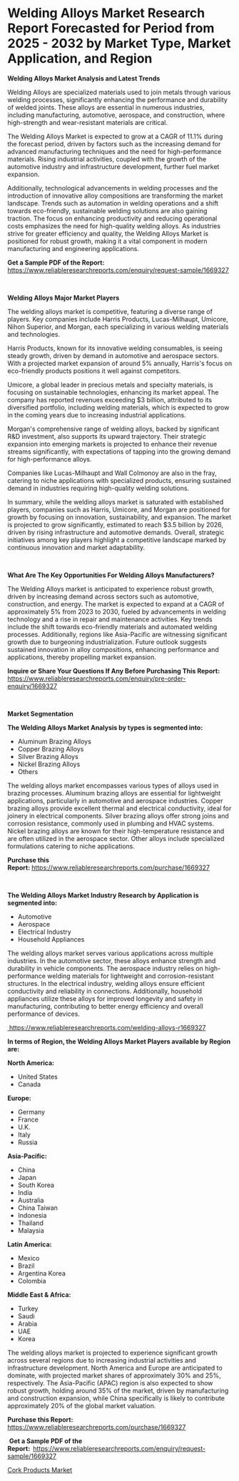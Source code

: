 <p><h1>Welding Alloys Market Research Report Forecasted for Period from 2025 -  2032 by Market Type, Market Application, and Region</h1></p><p><strong>Welding Alloys Market Analysis and Latest Trends</strong></p>
<p><p>Welding Alloys are specialized materials used to join metals through various welding processes, significantly enhancing the performance and durability of welded joints. These alloys are essential in numerous industries, including manufacturing, automotive, aerospace, and construction, where high-strength and wear-resistant materials are critical.</p><p>The Welding Alloys Market is expected to grow at a CAGR of 11.1% during the forecast period, driven by factors such as the increasing demand for advanced manufacturing techniques and the need for high-performance materials. Rising industrial activities, coupled with the growth of the automotive industry and infrastructure development, further fuel market expansion. </p><p>Additionally, technological advancements in welding processes and the introduction of innovative alloy compositions are transforming the market landscape. Trends such as automation in welding operations and a shift towards eco-friendly, sustainable welding solutions are also gaining traction. The focus on enhancing productivity and reducing operational costs emphasizes the need for high-quality welding alloys. As industries strive for greater efficiency and quality, the Welding Alloys Market is positioned for robust growth, making it a vital component in modern manufacturing and engineering applications.</p></p>
<p><strong>Get a Sample PDF of the Report:&nbsp;</strong> <a href="https://www.reliableresearchreports.com/enquiry/request-sample/1669327?utm_campaign=3056&utm_medium=2&utm_source=Github&utm_content=ia&utm_term=31032025&utm_id=welding-alloys">https://www.reliableresearchreports.com/enquiry/request-sample/1669327</a></p>
<p>&nbsp;</p>
<p><strong>Welding Alloys Major Market Players</strong></p>
<p><p>The welding alloys market is competitive, featuring a diverse range of players. Key companies include Harris Products, Lucas-Milhaupt, Umicore, Nihon Superior, and Morgan, each specializing in various welding materials and technologies.</p><p>Harris Products, known for its innovative welding consumables, is seeing steady growth, driven by demand in automotive and aerospace sectors. With a projected market expansion of around 5% annually, Harris's focus on eco-friendly products positions it well against competitors.</p><p>Umicore, a global leader in precious metals and specialty materials, is focusing on sustainable technologies, enhancing its market appeal. The company has reported revenues exceeding $3 billion, attributed to its diversified portfolio, including welding materials, which is expected to grow in the coming years due to increasing industrial applications.</p><p>Morgan's comprehensive range of welding alloys, backed by significant R&D investment, also supports its upward trajectory. Their strategic expansion into emerging markets is projected to enhance their revenue streams significantly, with expectations of tapping into the growing demand for high-performance alloys.</p><p>Companies like Lucas-Milhaupt and Wall Colmonoy are also in the fray, catering to niche applications with specialized products, ensuring sustained demand in industries requiring high-quality welding solutions.</p><p>In summary, while the welding alloys market is saturated with established players, companies such as Harris, Umicore, and Morgan are positioned for growth by focusing on innovation, sustainability, and expansion. The market is projected to grow significantly, estimated to reach $3.5 billion by 2026, driven by rising infrastructure and automotive demands. Overall, strategic initiatives among key players highlight a competitive landscape marked by continuous innovation and market adaptability.</p></p>
<p>&nbsp;</p>
<p><strong>What Are The Key Opportunities For Welding Alloys Manufacturers?</strong></p>
<p><p>The Welding Alloys market is anticipated to experience robust growth, driven by increasing demand across sectors such as automotive, construction, and energy. The market is expected to expand at a CAGR of approximately 5% from 2023 to 2030, fueled by advancements in welding technology and a rise in repair and maintenance activities. Key trends include the shift towards eco-friendly materials and automated welding processes. Additionally, regions like Asia-Pacific are witnessing significant growth due to burgeoning industrialization. Future outlook suggests sustained innovation in alloy compositions, enhancing performance and applications, thereby propelling market expansion.</p></p>
<p><strong>Inquire or Share Your Questions If Any Before Purchasing This Report:</strong> <a href="https://www.reliableresearchreports.com/enquiry/pre-order-enquiry/1669327?utm_campaign=3056&utm_medium=2&utm_source=Github&utm_content=ia&utm_term=31032025&utm_id=welding-alloys">https://www.reliableresearchreports.com/enquiry/pre-order-enquiry/1669327</a></p>
<p>&nbsp;</p>
<p><strong>Market Segmentation</strong></p>
<p><strong>The Welding Alloys Market Analysis by types is segmented into:</strong></p>
<p><ul><li>Aluminum Brazing Alloys</li><li>Copper Brazing Alloys</li><li>Silver Brazing Alloys</li><li>Nickel Brazing Alloys</li><li>Others</li></ul></p>
<p><p>The welding alloys market encompasses various types of alloys used in brazing processes. Aluminum brazing alloys are essential for lightweight applications, particularly in automotive and aerospace industries. Copper brazing alloys provide excellent thermal and electrical conductivity, ideal for joinery in electrical components. Silver brazing alloys offer strong joins and corrosion resistance, commonly used in plumbing and HVAC systems. Nickel brazing alloys are known for their high-temperature resistance and are often utilized in the aerospace sector. Other alloys include specialized formulations catering to niche applications.</p></p>
<p><strong>Purchase this Report:&nbsp;</strong><a href="https://www.reliableresearchreports.com/purchase/1669327?utm_campaign=3056&utm_medium=2&utm_source=Github&utm_content=ia&utm_term=31032025&utm_id=welding-alloys">https://www.reliableresearchreports.com/purchase/1669327</a></p>
<p>&nbsp;</p>
<p><strong>The Welding Alloys Market Industry Research by Application is segmented into:</strong></p>
<p><ul><li>Automotive</li><li>Aerospace</li><li>Electrical Industry</li><li>Household Appliances</li></ul></p>
<p><p>The welding alloys market serves various applications across multiple industries. In the automotive sector, these alloys enhance strength and durability in vehicle components. The aerospace industry relies on high-performance welding materials for lightweight and corrosion-resistant structures. In the electrical industry, welding alloys ensure efficient conductivity and reliability in connections. Additionally, household appliances utilize these alloys for improved longevity and safety in manufacturing, contributing to better energy efficiency and overall performance of devices.</p></p>
<p><a href="https://www.reliableresearchreports.com/welding-alloys-r1669327?utm_campaign=3056&utm_medium=2&utm_source=Github&utm_content=ia&utm_term=31032025&utm_id=welding-alloys">&nbsp;https://www.reliableresearchreports.com/welding-alloys-r1669327</a></p>
<p><strong>In terms of Region, the Welding Alloys Market Players available by Region are:</strong></p>
<p>
    <p> <strong> North America: </strong>
        <ul>
            <li>United States</li>
            <li>Canada</li>
        </ul>
        </p> 
    <p> <strong> Europe: </strong>
        <ul>
            <li>Germany</li>
            <li>France</li>
            <li>U.K.</li>
            <li>Italy</li>
            <li>Russia</li>
        </ul>
        </p> 
    <p> <strong> Asia-Pacific: </strong>
        <ul>
            <li>China</li>
            <li>Japan</li>
            <li>South Korea</li>
            <li>India</li>
            <li>Australia</li>
            <li>China Taiwan</li>
            <li>Indonesia</li>
            <li>Thailand</li>
            <li>Malaysia</li>
        </ul>
        </p> 
    <p> <strong> Latin America: </strong>
        <ul>
            <li>Mexico</li>
            <li>Brazil</li>
            <li>Argentina Korea</li>
            <li>Colombia</li>
        </ul>
        </p> 
    <p> <strong> Middle East & Africa: </strong>
        <ul>
            <li>Turkey</li>
            <li>Saudi</li>
            <li>Arabia</li>
            <li>UAE</li>
            <li>Korea</li>
        </ul>
    </p>
    </p>
<p><p>The welding alloys market is projected to experience significant growth across several regions due to increasing industrial activities and infrastructure development. North America and Europe are anticipated to dominate, with projected market shares of approximately 30% and 25%, respectively. The Asia-Pacific (APAC) region is also expected to show robust growth, holding around 35% of the market, driven by manufacturing and construction expansion, while China specifically is likely to contribute approximately 20% of the global market valuation.</p></p>
<p><strong>Purchase this Report: </strong><a href="https://www.reliableresearchreports.com/purchase/1669327?utm_campaign=3056&utm_medium=2&utm_source=Github&utm_content=ia&utm_term=31032025&utm_id=welding-alloys">https://www.reliableresearchreports.com/purchase/1669327</a></p>
<p>&nbsp;<strong>Get a Sample PDF of the Report:&nbsp;&nbsp;</strong><a href="https://www.reliableresearchreports.com/enquiry/request-sample/1669327?utm_campaign=3056&utm_medium=2&utm_source=Github&utm_content=ia&utm_term=31032025&utm_id=welding-alloys">https://www.reliableresearchreports.com/enquiry/request-sample/1669327</a></p>
<p><strong></strong></p>
<p><p><a href="https://github.com/catlowdarcys/Market-Research-Report-List-1/blob/main/cork-products-market.md?utm_campaign=3056&utm_medium=2&utm_source=Github&utm_content=ia&utm_term=31032025&utm_id=welding-alloys">Cork Products Market</a></p></p>